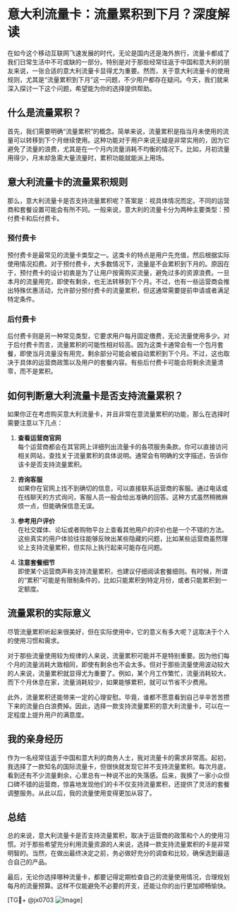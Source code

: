 # 意大利流量卡：流量累积到下月？深度解读

在如今这个移动互联网飞速发展的时代，无论是国内还是海外旅行，流量卡都成了我们日常生活中不可或缺的一部分。特别是对于那些经常往返于中国和意大利的朋友来说，一张合适的意大利流量卡显得尤为重要。然而，关于意大利流量卡的使用规则，尤其是“流量累积到下月”这一问题，不少用户都存在疑问。今天，我们就来深入探讨一下这个问题，希望能为你的选择提供帮助。

## 什么是流量累积？

首先，我们需要明确“流量累积”的概念。简单来说，流量累积是指当月未使用的流量可以转移到下个月继续使用。这种功能对于用户来说无疑是非常实用的，因为它避免了流量的浪费，尤其是在一个月内流量消耗不均衡的情况下。比如，月初流量用得少，月末却急需大量流量时，累积功能就能派上用场。

## 意大利流量卡的流量累积规则

那么，意大利流量卡是否支持流量累积呢？答案是：视具体情况而定。不同的运营商和套餐设置可能会有所不同。一般来说，意大利的流量卡分为两种主要类型：预付费卡和后付费卡。

### 预付费卡

预付费卡是最常见的流量卡类型之一。这类卡的特点是用户先充值，然后根据实际使用情况扣费。对于预付费卡，大多数情况下，流量是不会累积到下月的。原因在于，预付费卡的设计初衷是为了让用户按需购买流量，避免过多的资源浪费。一旦本月的流量用完，即使有剩余，也无法转移到下个月。不过，也有一些运营商会推出特殊优惠活动，允许部分预付费卡的流量累积，但这通常需要提前申请或者满足特定条件。

### 后付费卡

后付费卡则是另一种常见类型，它要求用户每月固定缴费，无论流量使用多少。对于后付费卡而言，流量累积的可能性相对较高。因为这类卡通常会有一个包月套餐，即使当月流量没有用完，剩余部分可能会被自动累积到下个月。不过，这也取决于具体的运营商政策以及用户的套餐内容。有些后付费卡可能会将剩余流量清零，而不是累积。

## 如何判断意大利流量卡是否支持流量累积？

如果你正在考虑购买意大利流量卡，并且非常在意流量累积的功能，那么在选择时需要注意以下几点：

1. **查看运营商官网**  
   每个运营商都会在其官网上详细列出流量卡的各项服务条款。你可以直接访问相关网站，查找关于流量累积的具体说明。通常会有明确的文字描述，告诉你该卡是否支持流量累积。

2. **咨询客服**  
   如果你在官网上找不到确切的信息，可以直接联系运营商的客服。通过电话或在线聊天的方式询问，客服人员一般会给出准确的回答。这种方式虽然稍微麻烦一点，但能确保信息无误。

3. **参考用户评价**  
   在社交媒体、论坛或者购物平台上查看其他用户的评价也是一个不错的方法。这些真实的用户体验往往能够反映出某些隐藏的问题，比如某些运营商虽然理论上支持流量累积，但实际上执行起来可能存在问题。

4. **注意套餐细节**  
   即使某个运营商声称支持流量累积，也建议仔细阅读套餐细则。有时候，所谓的“累积”可能是有限制条件的，比如只能累积到特定月份，或者只能累积到一定额度。

## 流量累积的实际意义

尽管流量累积听起来很美好，但在实际使用中，它的意义有多大呢？这取决于个人的使用习惯和需求。

对于那些流量使用较为规律的人来说，流量累积可能并不是特别重要。因为他们每个月的流量消耗大致相同，即使有剩余也不会太多。但对于那些流量使用波动较大的人来说，流量累积就显得尤为重要了。例如，某个月工作繁忙，流量消耗较大，而下个月休息在家，流量消耗较少，如果能够累积，就可以节省不少费用。

此外，流量累积还能带来一定的心理安慰。毕竟，谁都不愿意看到自己辛辛苦苦攒下来的流量白白浪费掉。因此，选择一款支持流量累积的意大利流量卡，可以在一定程度上提升用户的满意度。

## 我的亲身经历

作为一名经常往返于中国和意大利的商务人士，我对流量卡的需求非常高。起初，我选择了一款知名的国际流量卡，但很快就发现它并不支持流量累积。每次月底，看到还有不少流量剩余，心里总有一种说不出的失落感。后来，我换了一家小众但口碑不错的运营商，惊喜地发现他们的卡不仅支持流量累积，还提供了灵活的套餐调整服务。从此以后，我的流量使用变得更加从容了。

## 总结

总的来说，意大利流量卡是否支持流量累积，取决于运营商的政策和个人的使用习惯。对于那些希望充分利用流量资源的人来说，选择一款支持流量累积的卡是非常明智的。当然，在做出最终决定之前，务必做好充分的调查和比较，确保选到最适合自己的产品。

最后，无论你选择哪种流量卡，都要记得定期检查自己的流量使用情况，合理规划每月的流量预算。这样不仅能避免不必要的开支，还能让你的出行更加顺畅愉快。

[TG💪+ @jx0703 ![Image](https://github.com/user-attachments/assets/dbca1d08-cadb-493c-b0ec-ad6f7a83f270)]